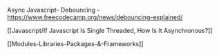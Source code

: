 Async Javascript- Debouncing - 
https://www.freecodecamp.org/news/debouncing-explained/

[[Javascript/If Javascript Is Single Threaded, How Is It Asynchronous?]]

[[Modules-Libraries-Packages-&-Frameworks]]



